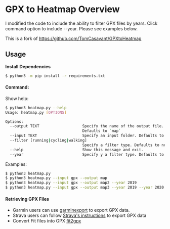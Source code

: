 # GPX to Heatmap Overview
I modified the code to include the ability to filter GPX files by years. 
Click command option to include --year. Please see examples below.

This is a fork of https://github.com/TomCasavant/GPXtoHeatmap



## Usage

**Install Dependencies**

```bash
$ python3 -m pip install -r requirements.txt
```

#### Command:

Show help:
```bash
$ python3 heatmap.py --help
Usage: heatmap.py [OPTIONS]

Options:
  --output TEXT                   Specify the name of the output file.
                                  Defaults to `map`
  --input TEXT                    Specify an input folder. Defaults to `gpx`
  --filter [running|cycling|walking]
                                  Specify a filter type. Defaults to no filter
  --help                          Show this message and exit.
  --year                          Specify y a filter type. Defaults to no year. Multiple years can be accepted
```

Examples:
```bash
$ python3 heatmap.py
$ python3 heatmap.py --input gpx --output map
$ python3 heatmap.py --input gpx --output map2 --year 2019
$ python3 heatmap.py --input gpx --output map3 --year 2019 --year 2020
```

#### Retrieving GPX Files

- Garmin users can use [garminexport](https://github.com/petergardfjall/garminexport) to export GPX data.
- Strava users can follow [Strava's instructions](https://support.strava.com/hc/en-us/articles/216918437-Exporting-your-Data-and-Bulk-Export) to export GPX data
- Convert Fit files into GPX [fit2gpx](https://github.com/dodo-saba/fit2gpx) 


